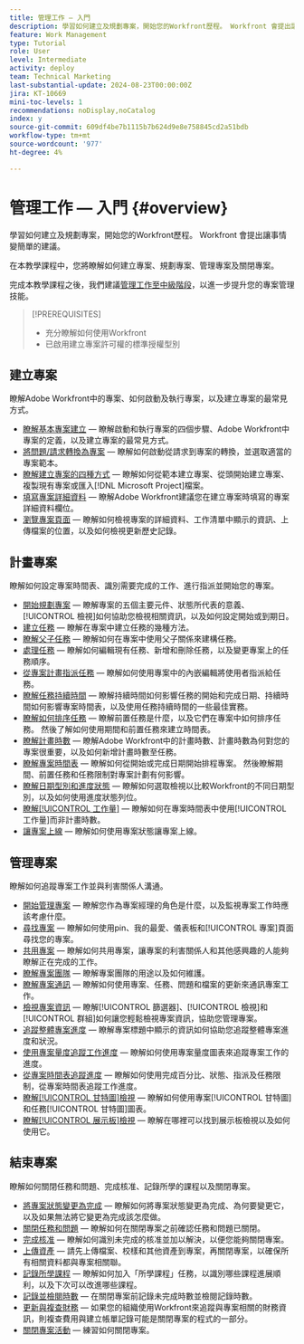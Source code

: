 ```yaml
---
title: 管理工作 — 入門
description: 學習如何建立及規劃專案，開始您的Workfront歷程。 Workfront 會提出讓事情變簡單的建議。
feature: Work Management
type: Tutorial
role: User
level: Intermediate
activity: deploy
team: Technical Marketing
last-substantial-update: 2024-08-23T00:00:00Z
jira: KT-10669
mini-toc-levels: 1
recommendations: noDisplay,noCatalog
index: y
source-git-commit: 609df4be7b1115b7b624d9e8e758845cd2a51bdb
workflow-type: tm+mt
source-wordcount: '977'
ht-degree: 4%

---
```



# 管理工作 — 入門 {#overview}

學習如何建立及規劃專案，開始您的Workfront歷程。 Workfront 會提出讓事情變簡單的建議。

在本教學課程中，您將瞭解如何建立專案、規劃專案、管理專案及關閉專案。

完成本教學課程之後，我們建議[管理工作至中級階段](https://experienceleague.adobe.com/docs/workfront-learn/manage-work-intermediate/overview.html)，以進一步提升您的專案管理技能。

>[!PREREQUISITES]
>
>* 充分瞭解如何使用Workfront
>* 已啟用建立專案許可權的標準授權型別

## 建立專案

瞭解Adobe Workfront中的專案、如何啟動及執行專案，以及建立專案的最常見方式。

* [瞭解基本專案建立](understand-basic-project-creation.md) — 瞭解啟動和執行專案的四個步驟、Adobe Workfront中專案的定義，以及建立專案的最常見方式。
* [將問題/請求轉換為專案](create-a-project-from-a-request.md) — 瞭解如何啟動從請求到專案的轉換，並選取適當的專案範本。
* [瞭解建立專案的四種方式](understand-other-ways-to-create-projects.md) — 瞭解如何從範本建立專案、從頭開始建立專案、複製現有專案或匯入[!DNL Microsoft Project]檔案。
* [填寫專案詳細資料](fill-in-the-project-details.md) — 瞭解Adobe Workfront建議您在建立專案時填寫的專案詳細資料欄位。
* [瀏覽專案頁面](navigate-the-project-page.md) — 瞭解如何檢視專案的詳細資料、工作清單中顯示的資訊、上傳檔案的位置，以及如何檢視更新歷史記錄。

## 計畫專案

瞭解如何設定專案時間表、識別需要完成的工作、進行指派並開始您的專案。

* [開始規劃專案](getting-started-plan-a-project.md) — 瞭解專案的五個主要元件、狀態所代表的意義、[!UICONTROL 檢視]如何協助您檢視相關資訊，以及如何設定開始或到期日。
* [建立任務](how-to-create-tasks.md) — 瞭解在專案中建立任務的幾種方法。
* [瞭解父子任務](understand-parent-child-tasks.md) — 瞭解如何在專案中使用父子關係來建構任務。
* [處理任務](work-with-tasks.md) — 瞭解如何編輯現有任務、新增和刪除任務，以及變更專案上的任務順序。
* [從專案計畫指派任務](assign-tasks-from-the-project-plan.md) — 瞭解如何使用專案中的內嵌編輯將使用者指派給任務。
* [瞭解任務持續時間](understand-task-durations.md) — 瞭解持續時間如何影響任務的開始和完成日期、持續時間如何影響專案時間表，以及使用任務持續時間的一些最佳實務。
* [瞭解如何排序任務](learn-to-sequence-tasks.md) — 瞭解前置任務是什麼，以及它們在專案中如何排序任務。 然後了解如何使用期間和前置任務來建立時間表。
* [瞭解計畫時數](understand-planned-hours.md) — 瞭解Adobe Workfront中的計畫時數、計畫時數為何對您的專案很重要，以及如何新增計畫時數至任務。
* [瞭解專案時間表](understand-project-timelines.md) — 瞭解如何從開始或完成日期開始排程專案。 然後瞭解期間、前置任務和任務限制對專案計劃有何影響。
* [瞭解日期型別和進度狀態](understand-task-dates-and-progress-status.md) — 瞭解如何選取檢視以比較Workfront的不同日期型別，以及如何使用進度狀態列位。
* [瞭解[!UICONTROL 工作量]](understand-work-effort.md) — 瞭解如何在專案時間表中使用[!UICONTROL 工作量]而非計畫時數。
* [讓專案上線](take-a-project-live.md) — 瞭解如何使用專案狀態讓專案上線。

## 管理專案

瞭解如何追蹤專案工作並與利害關係人溝通。

* [開始管理專案](getting-started-manage-a-project.md) — 瞭解您作為專案經理的角色是什麼，以及監視專案工作時應該考慮什麼。
* [尋找專案](find-projects.md) — 瞭解如何使用pin、我的最愛、儀表板和[!UICONTROL 專案]頁面尋找您的專案。
* [共用專案](share-a-project.md) — 瞭解如何共用專案，讓專案的利害關係人和其他感興趣的人能夠瞭解正在完成的工作。
* [瞭解專案團隊](understand-the-project-team.md) — 瞭解專案團隊的用途以及如何維護。
* [瞭解專案通訊](understand-project-communication.md) — 瞭解如何使用專案、任務、問題和檔案的更新來通訊專案工作。
* [檢視專案資訊](view-project-information.md) — 瞭解[!UICONTROL 篩選器]、[!UICONTROL 檢視]和[!UICONTROL 群組]如何讓您輕鬆檢視專案資訊，協助您管理專案。
* [追蹤整體專案進度](track-overall-project-progress.md) — 瞭解專案標題中顯示的資訊如何協助您追蹤整體專案進度和狀況。
* [使用專案量度追蹤工作進度](track-work-progress-with-project-metrics.md) — 瞭解如何使用專案量度圖表來追蹤專案工作的進度。
* [從專案時間表追蹤進度](track-work-progress-from-the-project-timeline.md) — 瞭解如何使用完成百分比、狀態、指派及任務限制，從專案時間表追蹤工作進度。
* [瞭解[!UICONTROL 甘特圖]檢視](understand-the-gantt-view.md) — 瞭解如何使用專案[!UICONTROL 甘特圖]和任務[!UICONTROL 甘特圖]圖表。
* [瞭解[!UICONTROL 展示板]檢視](understand-the-board-view.md) — 瞭解在哪裡可以找到展示板檢視以及如何使用它。

## 結束專案

瞭解如何關閉任務和問題、完成核准、記錄所學的課程以及關閉專案。

* [將專案狀態變更為完成](change-the-project-status.md) — 瞭解如何將專案狀態變更為完成、為何要變更它，以及如果無法將它變更為完成該怎麼做。
* [關閉任務和問題](close-tasks-and-issues.md) — 瞭解如何在關閉專案之前確認任務和問題已關閉。
* [完成核准](complete-approvals.md) — 瞭解如何識別未完成的核准並加以解決，以便您能夠關閉專案。
* [上傳資產](upload-assets.md) — 請先上傳檔案、校樣和其他資產到專案，再關閉專案，以確保所有相關資料都與專案相關聯。
* [記錄所學課程](lessons-learned-from-closing-a-project.md) — 瞭解如何加入「所學課程」任務，以識別哪些課程進展順利，以及下次可以改進哪些課程。
* [記錄並檢閱時數](log-and-review-hours.md) — 在關閉專案前記錄未完成時數並檢閱記錄時數。
* [更新與複查財務](update-and-review-finances.md) — 如果您的組織使用Workfront來追蹤與專案相關的財務資訊，則複查費用與建立帳單記錄可能是關閉專案的程式的一部分。
* [關閉專案活動](close-a-project-activity.md) — 練習如何關閉專案。

